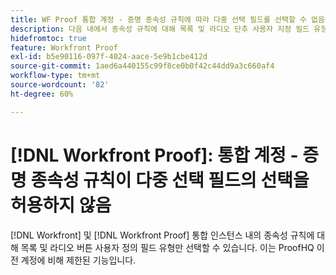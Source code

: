 ```yaml
---
title: WF Proof 통합 계정 - 증명 종속성 규칙에 따라 다중 선택 필드를 선택할 수 없음
description: 다음 내에서 종속성 규칙에 대해 목록 및 라디오 단추 사용자 지정 필드 유형만 선택할 수 있습니다. [!DNL Workfront] 및 [!DNL Workfront Proof] 통합 인스턴스. 이는 ProofHQ 이전 계정에 비해 제한된 기능입니다.
hidefromtoc: true
feature: Workfront Proof
exl-id: b5e90116-097f-4024-aace-5e9b1cbe412d
source-git-commit: 1aed6a440155c99f8ce0b0f42c44dd9a3c660af4
workflow-type: tm+mt
source-wordcount: '82'
ht-degree: 60%

---
```


# [!DNL Workfront Proof]: 통합 계정 - 증명 종속성 규칙이 다중 선택 필드의 선택을 허용하지 않음

<!--valid issue; Won't fix-->

[!DNL Workfront] 및 [!DNL Workfront Proof] 통합 인스턴스 내의 종속성 규칙에 대해 목록 및 라디오 버튼 사용자 정의 필드 유형만 선택할 수 있습니다. 이는 ProofHQ 이전 계정에 비해 제한된 기능입니다.
